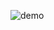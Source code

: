![demo](https://github.com/quickbreak/school_projects/blob/main/Lazarus%20-%20Визуализация/Попади%20точкой%20в%20круг%2C%20или%20тир%20с%20закрытыми%20глазами/Демонстрация.jpg)
